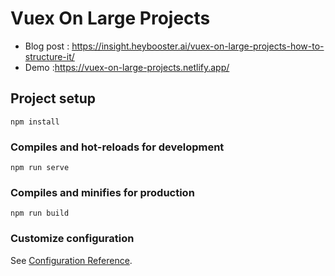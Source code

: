 # Vuex On Large Projects

* Blog post : https://insight.heybooster.ai/vuex-on-large-projects-how-to-structure-it/
* Demo :https://vuex-on-large-projects.netlify.app/


## Project setup
```
npm install
```

### Compiles and hot-reloads for development
```
npm run serve
```

### Compiles and minifies for production
```
npm run build
```

### Customize configuration
See [Configuration Reference](https://cli.vuejs.org/config/).
